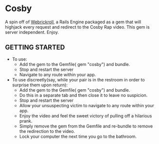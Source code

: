 Cosby
=====
A spin off of [Webrickroll](https://github.com/angeleah/webrickroll), a Rails Engine packaged as a gem that will highjack every request and redirect to the Cosby Rap video. This gem is server independent. Enjoy.

GETTING STARTED
---------------
- To use:
  + Add the gem to the Gemfile( gem "cosby") and bundle.
  + Stop and restart the server
  + Navigate to any route within your app.
- To use discreetly(say, while your pair is in the restroom in order to surprise them upon return):
  + Add the gem to the Gemfile( gem "cosby") and bundle.
  + Do this in a separate tab and then close it to leave no suspicion.
  + Stop and restart the server
  + Allow your unsuspecting victim to navigate to any route within your app.
  + Enjoy the video and feel the sweet victory of pulling off a hilarious prank.
  + Simply remove the gem from the Gemfile and re-bundle to remove the redirection to the video.
  + Lock your computer the next time you go to the bathroom.



